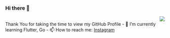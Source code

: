### Hi there 👋

<div align="right">
  <img class="img" src="[https://github-readme-stats.vercel.app/api?username=hussaino03&show_icons=true&theme=radical](https://github-readme-stats.vercel.app/api/top-langs/?username=paratonsp&layout=compact)](https://github.com/anuraghazra/github-readme-stats)"/>
</div>
Thank You for taking the time to view my GitHub Profile
- 🌱 I’m currently learning Flutter, Go
- 📫 How to reach me: <a href="https://instagram.com/paratonsp/" target="blank">Instagram</a>


